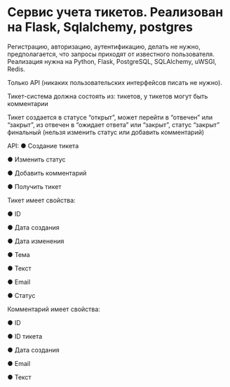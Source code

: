 # Сервис учета тикетов. Реализован на Flask, Sqlalchemy, postgres


Регистрацию, авторизацию, аутентификацию, делать не нужно, предполагается, что запросы приходят от известного пользователя.
Реализация нужна на Python, Flask, PostgreSQL, SQLAlchemy, uWSGI, Redis. 

Только API (никаких пользовательских интерфейсов писать не нужно).

Тикет-система должна состоять из:
тикетов, у тикетов могут быть комментарии

Тикет создается в статусе “открыт”, может перейти в “отвечен” или “закрыт”,
из отвечен в “ожидает ответа” или “закрыт”, статус “закрыт” финальный (нельзя изменить статус или добавить комментарий)

API:
●	Создание тикета

●	Изменить статус

●	Добавить комментарий

●	Получить тикет

Тикет имеет свойства:

●	ID

●	Дата создания

●	Дата изменения

●	Тема

●	Текст

●	Email

●	Статус

Комментарий имеет свойства:

●	ID

●	ID тикета

●	Дата создания

●	Email

●	Текст
